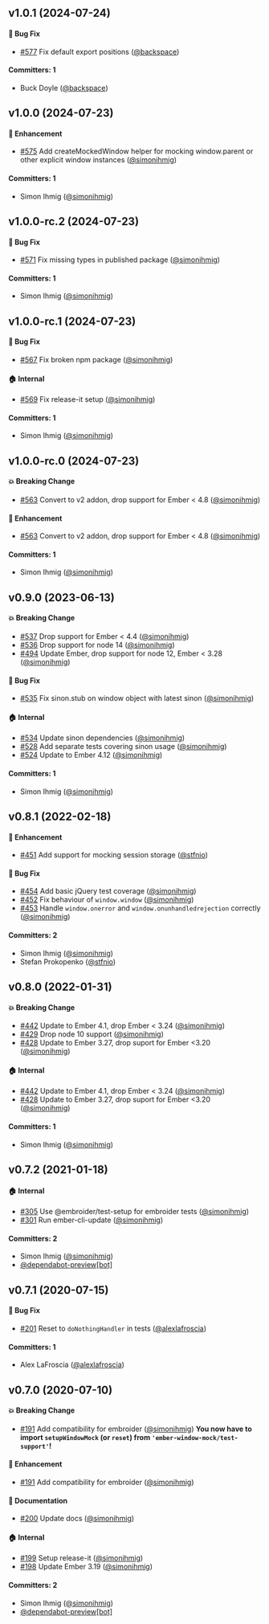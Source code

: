 







## v1.0.1 (2024-07-24)

#### :bug: Bug Fix
* [#577](https://github.com/simonihmig/ember-window-mock/pull/577) Fix default export positions ([@backspace](https://github.com/backspace))

#### Committers: 1
- Buck Doyle ([@backspace](https://github.com/backspace))

## v1.0.0 (2024-07-23)

#### :rocket: Enhancement
* [#575](https://github.com/simonihmig/ember-window-mock/pull/575) Add createMockedWindow helper for mocking window.parent or other explicit window instances ([@simonihmig](https://github.com/simonihmig))

#### Committers: 1
- Simon Ihmig ([@simonihmig](https://github.com/simonihmig))

## v1.0.0-rc.2 (2024-07-23)

#### :bug: Bug Fix
* [#571](https://github.com/simonihmig/ember-window-mock/pull/571) Fix missing types in published package ([@simonihmig](https://github.com/simonihmig))

#### Committers: 1
- Simon Ihmig ([@simonihmig](https://github.com/simonihmig))

## v1.0.0-rc.1 (2024-07-23)

#### :bug: Bug Fix
* [#567](https://github.com/simonihmig/ember-window-mock/pull/567) Fix broken npm package ([@simonihmig](https://github.com/simonihmig))

#### :house: Internal
* [#569](https://github.com/simonihmig/ember-window-mock/pull/569) Fix release-it setup ([@simonihmig](https://github.com/simonihmig))

#### Committers: 1
- Simon Ihmig ([@simonihmig](https://github.com/simonihmig))

## v1.0.0-rc.0 (2024-07-23)

#### :boom: Breaking Change
* [#563](https://github.com/simonihmig/ember-window-mock/pull/563) Convert to v2 addon, drop support for Ember < 4.8 ([@simonihmig](https://github.com/simonihmig))

#### :rocket: Enhancement
* [#563](https://github.com/simonihmig/ember-window-mock/pull/563) Convert to v2 addon, drop support for Ember < 4.8 ([@simonihmig](https://github.com/simonihmig))

#### Committers: 1
- Simon Ihmig ([@simonihmig](https://github.com/simonihmig))

## v0.9.0 (2023-06-13)

#### :boom: Breaking Change
* [#537](https://github.com/simonihmig/ember-window-mock/pull/537) Drop support for Ember < 4.4 ([@simonihmig](https://github.com/simonihmig))
* [#536](https://github.com/simonihmig/ember-window-mock/pull/536) Drop support for node 14 ([@simonihmig](https://github.com/simonihmig))
* [#494](https://github.com/simonihmig/ember-window-mock/pull/494) Update Ember, drop support for node 12, Ember < 3.28 ([@simonihmig](https://github.com/simonihmig))

#### :bug: Bug Fix
* [#535](https://github.com/simonihmig/ember-window-mock/pull/535) Fix sinon.stub on window object with latest sinon ([@simonihmig](https://github.com/simonihmig))

#### :house: Internal
* [#534](https://github.com/simonihmig/ember-window-mock/pull/534) Update sinon dependencies ([@simonihmig](https://github.com/simonihmig))
* [#528](https://github.com/simonihmig/ember-window-mock/pull/528) Add separate tests covering sinon usage ([@simonihmig](https://github.com/simonihmig))
* [#524](https://github.com/simonihmig/ember-window-mock/pull/524) Update to Ember 4.12 ([@simonihmig](https://github.com/simonihmig))

#### Committers: 1
- Simon Ihmig ([@simonihmig](https://github.com/simonihmig))

## v0.8.1 (2022-02-18)

#### :rocket: Enhancement
* [#451](https://github.com/kaliber5/ember-window-mock/pull/451) Add support for mocking session storage ([@stfnio](https://github.com/stfnio))

#### :bug: Bug Fix
* [#454](https://github.com/kaliber5/ember-window-mock/pull/454) Add basic jQuery test coverage ([@simonihmig](https://github.com/simonihmig))
* [#452](https://github.com/kaliber5/ember-window-mock/pull/452) Fix behaviour of `window.window` ([@simonihmig](https://github.com/simonihmig))
* [#453](https://github.com/kaliber5/ember-window-mock/pull/453) Handle `window.onerror` and `window.onunhandledrejection` correctly ([@simonihmig](https://github.com/simonihmig))

#### Committers: 2
- Simon Ihmig ([@simonihmig](https://github.com/simonihmig))
- Stefan Prokopenko ([@stfnio](https://github.com/stfnio))

## v0.8.0 (2022-01-31)

#### :boom: Breaking Change
* [#442](https://github.com/kaliber5/ember-window-mock/pull/442) Update to Ember 4.1, drop Ember < 3.24 ([@simonihmig](https://github.com/simonihmig))
* [#429](https://github.com/kaliber5/ember-window-mock/pull/429) Drop node 10 support ([@simonihmig](https://github.com/simonihmig))
* [#428](https://github.com/kaliber5/ember-window-mock/pull/428) Update to Ember 3.27, drop suport for Ember <3.20 ([@simonihmig](https://github.com/simonihmig))

#### :house: Internal
* [#442](https://github.com/kaliber5/ember-window-mock/pull/442) Update to Ember 4.1, drop Ember < 3.24 ([@simonihmig](https://github.com/simonihmig))
* [#428](https://github.com/kaliber5/ember-window-mock/pull/428) Update to Ember 3.27, drop suport for Ember <3.20 ([@simonihmig](https://github.com/simonihmig))

#### Committers: 1
- Simon Ihmig ([@simonihmig](https://github.com/simonihmig))

## v0.7.2 (2021-01-18)

#### :house: Internal
* [#305](https://github.com/kaliber5/ember-window-mock/pull/305) Use @embroider/test-setup for embroider tests ([@simonihmig](https://github.com/simonihmig))
* [#301](https://github.com/kaliber5/ember-window-mock/pull/301) Run ember-cli-update ([@simonihmig](https://github.com/simonihmig))

#### Committers: 2
- Simon Ihmig ([@simonihmig](https://github.com/simonihmig))
- [@dependabot-preview[bot]](https://github.com/apps/dependabot-preview)


## v0.7.1 (2020-07-15)

#### :bug: Bug Fix
* [#201](https://github.com/kaliber5/ember-window-mock/pull/201) Reset to `doNothingHandler` in tests ([@alexlafroscia](https://github.com/alexlafroscia))

#### Committers: 1
- Alex LaFroscia ([@alexlafroscia](https://github.com/alexlafroscia))

## v0.7.0 (2020-07-10)

#### :boom: Breaking Change
* [#191](https://github.com/kaliber5/ember-window-mock/pull/191) Add compatibility for embroider ([@simonihmig](https://github.com/simonihmig))
  **You now have to import `setupWindowMock` (or `reset`) from `'ember-window-mock/test-support'`!** 

#### :rocket: Enhancement
* [#191](https://github.com/kaliber5/ember-window-mock/pull/191) Add compatibility for embroider ([@simonihmig](https://github.com/simonihmig))

#### :memo: Documentation
* [#200](https://github.com/kaliber5/ember-window-mock/pull/200) Update docs ([@simonihmig](https://github.com/simonihmig))

#### :house: Internal
* [#199](https://github.com/kaliber5/ember-window-mock/pull/199) Setup release-it ([@simonihmig](https://github.com/simonihmig))
* [#198](https://github.com/kaliber5/ember-window-mock/pull/198) Update Ember 3.19 ([@simonihmig](https://github.com/simonihmig))

#### Committers: 2
- Simon Ihmig ([@simonihmig](https://github.com/simonihmig))
- [@dependabot-preview[bot]](https://github.com/apps/dependabot-preview)


